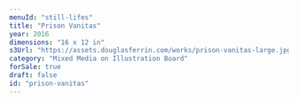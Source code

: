 ```yaml
---
menuId: "still-lifes"
title: "Prison Vanitas"
year: 2016
dimensions: "16 x 12 in"
s3Url: "https://assets.douglasferrin.com/works/prison-vanitas-large.jpg"
category: "Mixed Media on Illustration Board"
forSale: true
draft: false
id: "prison-vanitas"
---
```


